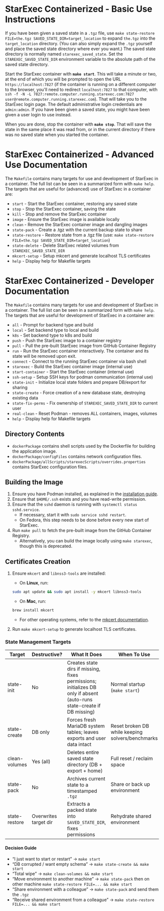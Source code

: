 # StarExec Containerized - Basic Use Instructions

If you have been given a saved state in a `.tgz` file, use 
`make state-restore FILE=the.tgz SAVED_STATE_DIR=target_location` to expand `the.tgz` into the
`target_location` directory.
(You can also simply expand the `.tgz` yourself and place the saved state directory where ever
you want.)
The saved state directory is normally named `starexec_saved_state`.
Set the `STAREXEC_SAVED_STATE_DIR` environment variable to the absolute path of the saved state 
directory.

Start the StarExec container with **`make start`**.
This will take a minute or two, at the end of which you will be prompted to open the URL `https://localhost:7827`
(if the container is running on a different computer to the browser, you'll need to redirect `localhost:7827` to that computer, with  `ssh -f -N -L 7827:remote.computer.running.starexec.com:7827 user@remote.computer.running.starexec.com`).
That will take you to the StarExec login page.
The default administrative login credentials are `admin:admin`.
If you have been given a saved state, you might have been given a user login to use instead.

When you are done, stop the container with **`make stop`**.
That will save the state in the same place it was read from, or in the current directory if there was no saved state when you started the container.

# StarExec Containerized - Advanced Use Documentation

The `Makefile` contains many targets for use and development of StarExec in a container.
The full list can be seen in a summarized form with `make help`.
The targets that are useful for (advanced) use of StarExec in a container are:
- `start` -             Start the StarExec container, restoring any saved state
- `stop` -              Stop the StarExec container, saving the state
- `kill` -              Stop and remove the StarExec container
- `image` -             Ensure the StarExec image is available locally
- `clean` -             Remove the StarExec container image and dangling images
- `state-pack` -        Create a .tgz with the current backup state to share
- `state-restore` -     Restore state from a .tgz file (use: `make state-restore FILE=the.tgz SAVED_STATE_DIR=target_location`)
- `state-delete` -      Delete StarExec related volumes from `STAREXEC_SAVED_STATE_DIR`
- `mkcert-setup` -      Setup mkcert and generate localhost TLS certificates
- `help` -              Display help for Makefile targets

# StarExec Containerized - Developer Documentation

The `Makefile` contains many targets for use and development of StarExec in a container.
The full list can be seen in a summarized form with `make help`.
The targets that are useful for development of StarExec in a container are:
- `all` -               Prompt for backend type and build
- `local` -             Set backend type to local and build
- `k8s` -               Set backend type to k8s and build
- `push` -              Push the StarExec image to a container registry
- `pull` -              Pull the pre-built StarExec image from GitHub Container Registry
- `run` -               Run the StarExec container interactively.
                        The container and its state will be removed upon exit.
- `connect` -           Connect to the running StarExec container via bash shell
- `starexec` -          Build the StarExec container image (internal use)
- `start-container` -   Start the StarExec container (internal use)
- `ssh-setup` -         Setup SSH keys for podman communication (internal use)
- `state-init` -        Initialize local state folders and prepare DB/export for sharing
- `state-create` -      Force creation of a new database state, destroying existing data
- `state-fix-perms` -   Fix ownership of `STAREXEC_SAVED_STATE_DIR` to current user
- `real-clean` -        Reset Podman - removes ALL containers, images, volumes
- `help` -              Display help for Makefile targets

## Directory Contents
- `dockerPackage` contains shell scripts used by the Dockerfile for building the application image.
- `dockerPackage/configFiles` contains network configuration files.
- `dockerPackage/allScripts/starexecScripts/overrides.properties` contains StarExec configuration files.

## Building the Image

1. Ensure you have Podman installed, as explained in the [installation guide](../README.md).
2. Ensure that `$HOME/.ssh` exists and you have read-write permission.
3. Ensure that the `sshd` daemon is running with `systemctl status sshd.service`.
    - If necessary, start it with `sudo service sshd restart`.
    - On Fedora, this step needs to be done before every new start of StarExec.
4. Run `make pull` to fetch the pre-built image from the GitHub Container Registry.
    - Alternatively, you can build the image locally using `make starexec`, though this is deprecated.

## Certificates Creation

1. Ensure `mkcert` and `libnss3-tools` are installed:

    - On **Linux**, run:

    ```bash
    sudo apt update && sudo apt install -y mkcert libnss3-tools
    ```

    - On **Mac**, run:

    ```bash
    brew install mkcert
    ```

    - For other operating systems, refer to the [mkcert documentation](https://github.com/FiloSottile/mkcert).

2. Run `make mkcert-setup` to generate localhost TLS certificates.

### State Management Targets

| Target          | Destructive? | What It Does | When To Use |
|-----------------|--------------|--------------|-------------|
| state-init      | No           | Creates state dirs if missing, fixes permissions; initializes DB only if absent (auto-runs state-create if DB missing) | Normal startup (`make start`) |
| state-create    | DB only      | Forces fresh MariaDB system tables; leaves exports and user data intact | Reset broken DB while keeping solvers/benchmarks |
| clean-volumes   | Yes (all)    | Deletes entire saved state directory (DB + export + home) | Full reset / reclaim space |
| state-pack      | No           | Archives current state to a timestamped `.tgz` | Share or back up environment |
| state-restore   | Overwrites target dir | Extracts a packed state into `SAVED_STATE_DIR`, fixes permissions | Rehydrate shared environment |

#### Decision Guide

- “I just want to start or restart” → `make start`
- “DB corrupted / want empty schema” → `make state-create && make start`
- “Total wipe” → `make clean-volumes && make start`
- “Move environment to another machine” → `make state-pack` then on other machine `make state-restore FILE=... && make start`
- “Share environment with a colleague” → `make state-pack` and send them the `.tgz`
- “Receive shared environment from a colleague” → `make state-restore FILE=... && make start`
